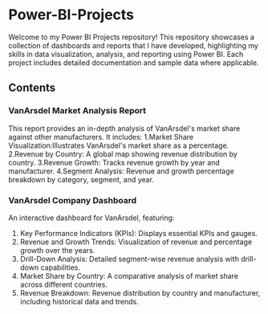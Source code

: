 # Power-BI-Projects
Welcome to my Power BI Projects repository! This repository showcases a collection of dashboards and reports that I have developed, highlighting my skills in data visualization, analysis, and reporting using Power BI. Each project includes detailed documentation and sample data where applicable.

## Contents

### VanArsdel Market Analysis Report 
This report provides an in-depth analysis of VanArsdel's market share against other manufacturers. 
It includes:
1.Market Share Visualization:Illustrates VanArsdel's market share as a percentage.
2.Revenue by Country: A global map showing revenue distribution by country.
3.Revenue Growth: Tracks revenue growth by year and manufacturer.
4.Segment Analysis: Revenue and growth percentage breakdown by category, segment, and year.

### VanArsdel Company Dashboard
An interactive dashboard for VanArsdel, featuring:

1. Key Performance Indicators (KPIs): Displays essential KPIs and gauges.
2. Revenue and Growth Trends: Visualization of revenue and percentage growth over the years.
3. Drill-Down Analysis: Detailed segment-wise revenue analysis with drill-down capabilities.
4. Market Share by Country: A comparative analysis of market share across different countries.
5. Revenue Breakdown: Revenue distribution by country and manufacturer, including historical data and trends.
